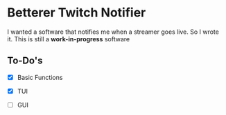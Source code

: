 # Betterer Twitch Notifier
I wanted a software that notifies me when a streamer goes live. So I wrote it. This is still a **work-in-progress** software

## To-Do's
- [x] Basic Functions
- [X] TUI
- [ ] GUI

